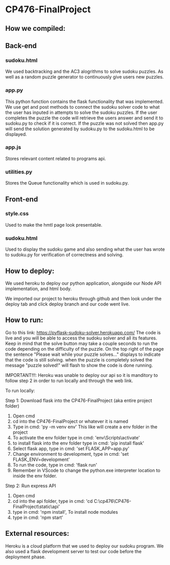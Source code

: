 # CP476-FinalProject

## How we compiled:
## Back-end

### sudoku.html
We used backtracking and the AC3 alogrithms to solve sudoku puzzles. As well as a random puzzle generator to continuously give users new puzzles.

### app.py
This python function contains the flask functionality that was implemented. We use get and post methods to connect the sudoku solver code to what the user has inputed in attempts to solve the sudoku puzzles. If the user completes the puzzle the code will retrieve the users answer and send it to sudoku.py to check if it is correct. If the puzzle was not solved then app.py will send the solution generated by sudoku.py to the sudoku.html to be displayed.

### app.js
Stores relevant content related to programs api.

### utilities.py
Stores the Queue functionality which is used in sudoku.py.

## Front-end
### style.css
Used to make the hmtl page look presentable.

### sudoku.html
Used to display the sudoku game and also sending what the user has wrote to sudoku.py for verification of correctness and solving.

## How to deploy:
We used heroku to deploy our python application, alongside our Node API implementation, and html body. 

We imported our project to heroku through github and then look under the deploy tab and click deploy branch and our code went live.

## How to run:
Go to this link: https://pyflask-sudoku-solver.herokuapp.com/
The code is live and you will be able to access the sudoku solver and all its features. Keep in mind that the solve button may take a couple seconds to run the code depending on the difficulty of the puzzle. On the top right of the page the sentence "Please wait while your puzzle solves..." displays to indicate that the code is still solving. when the puzzle is completely solved the message "puzzle solved!" will flash to show the code is done running.



IMPORTANT!!!:
Heroku was unable to deploy our api so it is manditory to follow step 2 in order to run locally and through the web link.

To run locally:

Step 1: Download flask into the CP476-FinalProject (aka entire project folder)
1. Open cmd
2. cd into the CP476-FinalProject or whatever it is named
3. Type in cmd: 'py -m venv env' This like will create a env folder in the project
4. To activate the env folder type in cmd: 'env\Scripts\activate'
5. to install flask into the env folder type in cmd: 'pip install flask'
6. Select flask app, type in cmd: 'set FLASK_APP=app.py'
7. Change environment to development, type in cmd: 'set FLASK_ENV=development'
8. To run the code, type in cmd: 'flask run'
9. Remember in VScode to change the python.exe interpreter location to inside the env folder.

Step 2: Run express API
1. Open cmd
2. cd into the api folder, type in cmd: 'cd C:\cp476\CP476-FinalProject\static\api'
3. type in cmd: 'npm install', To install node modules
4. type in cmd: 'npm start'


## External resources: 
Heroku is a cloud platform that we used to deploy our sudoku program.
We also used a flask development server to test our code before the deployment phase.
